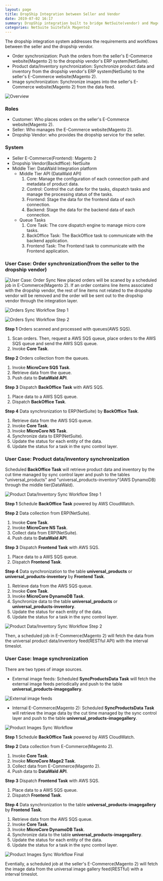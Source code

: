 ```yaml
---
layout: page
title: DropShip Integration between Seller and Vendor
date: 2019-07-02 16:17
summary: DropShip integration built to bridge NetSuite(vendor) and Magento 2(seller).
categories: NetSuite SuiteTalk Magento2
---
```


The dropship integration system addresses the requirements and workflows between the seller and the dropship vendor.
* Order synchronization: Push the orders from the seller's E-Commerce website(Magento 2) to the dropship vendor's ERP system(NetSuite).
* Product data/Inventory synchronization: Synchronize product data and inventory from the dropship vendor's ERP system(NetSuite) to the seller's E-Commerce website(Magento 2).
* Image synchronization: Synchronize images into the seller's E-Commerce website(Magento 2) from the data feed.

![Overview](/images/2019-10-10_22-55-15.png)

### Roles
* Customer: Who places orders on the seller's E-Commerce website(Magento 2).
* Seller: Who manages the E-Commerce website(Magento 2).
* Dropship Vendor: who provides the dropship service for the seller.

### System
* Seller E-Commerce(Frontend): Magento 2
* Dropship Vendor(Backdffice): NetSuite
* Middle Tier: DataWald Integration platform
    - Middle Tier API (DataWald API)
        1. Core: Manage the configuration of each connection path and metadata of product data.
        2. Control: Control the cut date for the tasks, dispatch tasks and manage the processing status of the tasks.
        3. Frontend: Stage the data for the frontend data of each connection.
        4. Backend: Stage the data for the backend data of each connection.
    - Queue Tasks
        1. Core Task: The core dispatch engine to manage micro core tasks.
        2. BackOffice Task: The BackOffice task to communicate with the backend application.
        3. Frontend Task: The Frontend task to communicate with the Frontend application.

### User Case: Order synchronization(from the seller to the dropship vendor) 
![User Case: Order Sync](/images/2019-07-05_16-18-32.png)
New placed orders will be scaned by a scheduled job in E-Commerce(Magento 2).  If an order contains line items associated with the dropship vendor, the rest of line items not related to the dropship vendor will be removed and the order will be sent out to the dropship vendor through the integration layer.

![Orders Sync Workflow Step 1](/images/2019-10-10_23-01-00.png)

![Orders Sync Workflow Step 2](/images/2019-10-10_23-01-28.png)

**Step 1** Orders scanned and processed with queues(AWS SQS).
1. Scan orders. Then, request a AWS SQS queue, place orders to the AWS SQS queue and send the AWS SQS queue.
2. Invoke **Core Task**.

**Step 2** Orders collection from the queues.
1. Invoke **MicroCore SQS Task**.
2. Retrieve data from the queue.
3. Push data to **DataWald API**.

**Step 3** Dispatch **BackOffice Task** with AWS SQS.
1. Place data to a AWS SQS queue.
2. Dispatch **BackOffice Task**.

**Step 4** Data synchronization to ERP(NetSuite) by **BackOffice Task**.
1. Retrieve data from the AWS SQS queue.
2. Invoke **Core Task**.
3. Invoke **MicroCore NS Task**.
4. Synchronize data to ERP(NetSuite).
5. Update the status for each entity of the data.
6. Update the status for a task in the sync control layer.

### User Case: Product data/inventory synchronization
Scheduled **BackOffice Task** will retrieve product data and inventory by the cut time managed by sync control layer and push to the tables "universal_products" and "universal_products-inventory"(AWS DynamoDB) through the middle tier(DataWald).

![Product Data/Inventory Sync Workflow Step 1](/images/2019-10-10_23-19-39.png)

**Step 1** Schedule **BackOffice Task** powered by AWS CloudWatch.

**Step 2** Data collection from ERP(NetSuite).
1. Invoke **Core Task**.
2. Invoke **MicroCore NS Task**.
3. Collect data from ERP(NetSuite).
4. Push data to **DataWald API**.  

**Step 3** Dispatch **Frontend Task** with AWS SQS.
1. Place data to a AWS SQS queue.
2. Dispatch **Frontend Task**.

**Step 4** Data synchronization to the table **universal_products** or **universal_products-inventory** by **Frontend Task**.
1. Retrieve data from the AWS SQS queue.
2. Invoke **Core Task**.
3. Invoke **MicroCore DynamoDB Task**.
4. Synchronize data to the table **universal_products** or **universal_products-inventory**.
5. Update the status for each entity of the data.
6. Update the status for a task in the sync control layer.

![Product Data/Inventory Sync Workflow Step 2](/images/2019-10-10_23-20-41.png)

Then, a scheduled job in E-Commerce(Magento 2) will fetch the data from the universal product data/inventory feed(RESTful API) with the interval timeslot.

### User Case: Image synchronization
There are two types of image sources.

* External image feeds: Scheduled **SyncProductsData Task** will fetch the external image feeds periodically and push to the table **universal_products-imagegallery**.

![External image feeds](/images/2019-10-10_23-24-07.png)

* Internal E-Commerce(Magento 2): Scheduled **SyncProductsData Task** will retrieve the image data by the cut time managed by the sync control layer and push to the table **universal_products-imagegallery**.

![Product Images Sync Workflow](/images/2019-10-10_23-24-25.png)

**Step 1** Schedule **BackOffice Task** powered by AWS CloudWatch.

**Step 2** Data collection from E-Commerce(Magento 2).
1. Invoke **Core Task**.
2. Invoke **MicroCore Mage2 Task**.
3. Collect data from E-Commerce(Magento 2).
4. Push data to **DataWald API**.  

**Step 3** Dispatch **Frontend Task** with AWS SQS.
1. Place data to a AWS SQS queue.
2. Dispatch **Frontend Task**.

**Step 4** Data synchronization to the table **universal_products-imagegallery** by **Frontend Task**.
1. Retrieve data from the AWS SQS queue.
2. Invoke **Core Task**.
3. Invoke **MicroCore DynamoDB Task**.
4. Synchronize data to the table **universal_products-imagegallery**.
5. Update the status for each entity of the data.
6. Update the status for a task in the sync control layer.

![Product Images Sync Workflow Final](/images/2019-10-10_23-24-37.png)

Eventially, a scheduled job at the seller's E-Commerce(Magento 2) will fetch the image data from the universal image gallery feed(RESTful) with a interval timeslot.